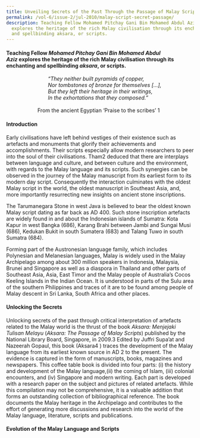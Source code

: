 ```yaml
---
title: Unveiling Secrets of the Past Through the Passage of Malay Scripts
permalink: /vol-6/issue-2/jul-2010/malay-script-secret-passage/
description: Teaching Fellow Mohamed Pitchay Gani Bin Mohamed Abdul Aziz
  explores the heritage of the rich Malay civilisation through its enchanting
  and spellbinding aksara, or scripts.
---
```

#### Teaching Fellow _Mohamed Pitchay Gani Bin Mohamed Abdul Aziz_ explores the heritage of the rich Malay civilisation through its enchanting and spellbinding _aksara_, or scripts.

*&emsp;&emsp;&emsp;&emsp;&emsp;&emsp;&emsp;&emsp;“They neither built pyramids of copper,<br>&emsp;&emsp;&emsp;&emsp;&emsp;&emsp;&emsp;&emsp;Nor tombstones of bronze for themselves \[…\],<br>&emsp;&emsp;&emsp;&emsp;&emsp;&emsp;&emsp;&emsp;But they left their heritage in their writings,<br>&emsp;&emsp;&emsp;&emsp;&emsp;&emsp;&emsp;&emsp;In the exhortations that they composed.”*<br><br>&emsp;&emsp;&emsp;&emsp;&emsp;&emsp;From the ancient Egyptian ‘Praise to the scribes’ 1

#### **Introduction**

Early civilisations have left behind vestiges of their existence such as artefacts and monuments that glorify their achievements and accomplishments. Their scripts especially allow modern researchers to peer into the soul of their civilisations. Tham2 deduced that there are interplays between language and culture, and between culture and the environment, with regards to the Malay language and its scripts. Such synergies can be observed in the journey of the Malay manuscript from its earliest form to its modern day script. Consequently the interaction culminates with the oldest Malay script in the world, the oldest manuscript in Southeast Asia, and, more importantly resurrecting new insights on ancient stone inscriptions.

The Tarumanegara Stone in west Java is believed to bear the oldest known Malay script dating as far back as AD 400. Such stone inscription artefacts are widely found in and about the Indonesian islands of Sumatra: Kota Kapur in west Bangka (686), Karang Brahi between Jambi and Sungai Musi (686), Kedukan Bukit in south Sumatera (683) and Talang Tuwo in south Sumatra (684).

Forming part of the Austronesian language family, which includes Polynesian and Melanesian languages, Malay is widely used in the Malay Archipelago among about 300 million speakers in Indonesia, Malaysia, Brunei and Singapore as well as a diaspora in Thailand and other parts of Southeast Asia, Asia, East Timor and the Malay people of Australia’s Cocos Keeling Islands in the Indian Ocean. It is understood in parts of the Sulu area of the southern Philippines and traces of it are to be found among people of Malay descent in Sri Lanka, South Africa and other places.

#### **Unlocking the Secrets**

Unlocking secrets of the past through critical interpretation of artefacts related to the Malay world is the thrust of the book *Aksara: Menjejaki Tulisan Melayu* (*Aksara: The Passage of Malay Scripts*) published by the National Library Board, Singapore, in 2009.3 Edited by Juffri Supa’at and Nazeerah Gopaul, this book (Aksara4 ) traces the development of the Malay language from its earliest known source in AD 2 to the present. The evidence is captured in the form of manuscripts, books, magazines and newspapers. This coffee table book is divided into four parts: (i) the history and development of the Malay language,(ii) the coming of Islam, (iii) colonial encounters, and (iv) Singapore and modern writing. Each part is developed with a research paper on the subject and pictures of related artefacts. While this compilation may not be comprehensive, it is a valuable addition that forms an outstanding collection of bibliographical reference. The book documents the Malay heritage in the Archipelago and contributes to the effort of generating more discussions and research into the world of the Malay language, literature, scripts and publications.

#### **Evolution of the Malay Language and Scripts**





